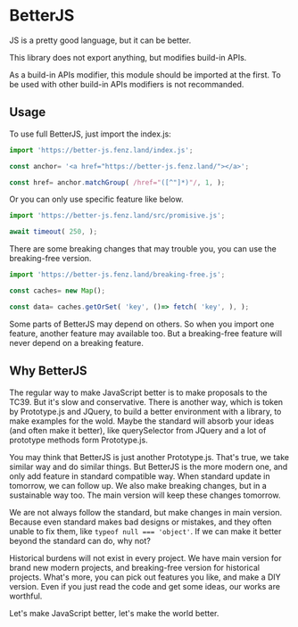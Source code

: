 BetterJS
================================

JS is a pretty good language, but it can be better. 

This library does not export anything, but modifies build-in APIs. 

As a build-in APIs modifier, this module should be imported at the first. 
To be used with other build-in APIs modifiers is not recommanded. 

## Usage

To use full BetterJS, just import the index.js: 
```javascript
import 'https://better-js.fenz.land/index.js';

const anchor= '<a href="https://better-js.fenz.land/"></a>';

const href= anchor.matchGroup( /href="([^"]*)"/, 1, );
```

Or you can only use specific feature like below. 
```javascript
import 'https://better-js.fenz.land/src/promisive.js';

await timeout( 250, );
```

There are some breaking changes that may trouble you, you can use the breaking-free version. 
```javascript
import 'https://better-js.fenz.land/breaking-free.js';

const caches= new Map();

const data= caches.getOrSet( 'key', ()=> fetch( 'key', ), );
```

Some parts of BetterJS may depend on others. 
So when you import one feature, another feature may available too. 
But a breaking-free feature will never depend on a breaking feature.  

## Why BetterJS

The regular way to make JavaScript better is to make proposals to the TC39. But it's slow and conservative. 
There is another way, which is token by Prototype.js and JQuery, to build a better environment with a library, 
to make examples for the wold. Maybe the standard will absorb your ideas (and often make it better), 
like querySelector from JQuery and a lot of prototype methods form Prototype.js. 

You may think that BetterJS is just another Prototype.js. That's true, we take similar way and do similar things. 
But BetterJS is the more modern one, and only add feature in standard compatible way. 
When standard update in tomorrow, we can follow up. We also make breaking changes, 
but in a sustainable way too. The main version will keep these changes tomorrow. 

We are not always follow the standard, but make changes in main version. 
Because even standard makes bad designs or mistakes, and they often unable to fix them, like `typeof null === 'object'`. 
If we can make it better beyond the standard can do, why not? 

Historical burdens will not exist in every project. We have main version for brand new modern projects, 
and breaking-free version for historical projects. What's more, you can pick out features you like, and make a DIY version. 
Even if you just read the code and get some ideas, our works are worthful. 

Let's make JavaScript better, let's make the world better. 
